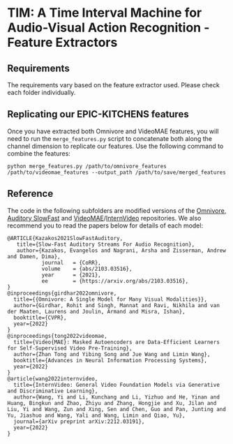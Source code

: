# TIM: A Time Interval Machine for Audio-Visual Action Recognition - Feature Extractors

## Requirements

The requirements vary based on the feature extractor used. Please check each folder individually.

## Replicating our EPIC-KITCHENS features

Once you have extracted both Omnivore and VideoMAE features, you will need to run the `merge_features.py` script to concatenate both along the channel dimension to replicate our features. Use the following command to combine the features:

```[bash]
python merge_features.py /path/to/omnivore_features /path/to/videomae_features --output_path /path/to/save/merged_features
```

## Reference
The code in the following subfolders are modified versions of the [Omnivore](https://github.com/beasteers/ego_actrecog_analysis), [Auditory SlowFast](https://github.com/ekazakos/auditory-slow-fast) and [VideoMAE](https://github.com/MCG-NJU/VideoMAE)/[InternVideo](https://github.com/OpenGVLab/InternVideo) repositories.
We also recommend you to read the papers below for details of each model:

```[bibtex]
@ARTICLE{Kazakos2021SlowFastAuditory,
   title={Slow-Fast Auditory Streams For Audio Recognition},
   author={Kazakos, Evangelos and Nagrani, Arsha and Zisserman, Andrew and Damen, Dima},
           journal   = {CoRR},
           volume    = {abs/2103.03516},
           year      = {2021},
           ee        = {https://arxiv.org/abs/2103.03516},
}
@inproceedings{girdhar2022omnivore,
  title={{Omnivore: A Single Model for Many Visual Modalities}},
  author={Girdhar, Rohit and Singh, Mannat and Ravi, Nikhila and van der Maaten, Laurens and Joulin, Armand and Misra, Ishan},
  booktitle={CVPR},
  year={2022}
}
@inproceedings{tong2022videomae,
  title={Video{MAE}: Masked Autoencoders are Data-Efficient Learners for Self-Supervised Video Pre-Training},
  author={Zhan Tong and Yibing Song and Jue Wang and Limin Wang},
  booktitle={Advances in Neural Information Processing Systems},
  year={2022}
}
@article{wang2022internvideo,
  title={InternVideo: General Video Foundation Models via Generative and Discriminative Learning},
  author={Wang, Yi and Li, Kunchang and Li, Yizhuo and He, Yinan and Huang, Bingkun and Zhao, Zhiyu and Zhang, Hongjie and Xu, Jilan and Liu, Yi and Wang, Zun and Xing, Sen and Chen, Guo and Pan, Junting and Yu, Jiashuo and Wang, Yali and Wang, Limin and Qiao, Yu},
  journal={arXiv preprint arXiv:2212.03191},
  year={2022}
}
```
